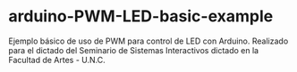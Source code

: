 # arduino-PWM-LED-basic-example
Ejemplo básico de uso de PWM para control de LED con Arduino. Realizado para el dictado del Seminario de Sistemas Interactivos dictado en la Facultad de Artes - U.N.C.
